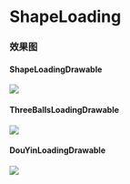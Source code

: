 # ShapeLoading

### 效果图

#### ShapeLoadingDrawable
![](https://upload-images.jianshu.io/upload_images/20061149-76a60334b2d9594b.gif)

#### ThreeBallsLoadingDrawable
![](https://upload-images.jianshu.io/upload_images/20061149-f4e7b18ef3831240.gif)

#### DouYinLoadingDrawable
![](https://upload-images.jianshu.io/upload_images/20061149-db8f1fd660dedcab.gif)
